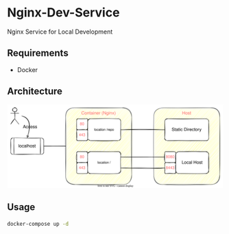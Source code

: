 # Nginx-Dev-Service

Nginx Service for Local Development

## Requirements

- Docker

## Architecture

![Architecture](asset/architecture.svg)

## Usage

```bash
docker-compose up -d
```
